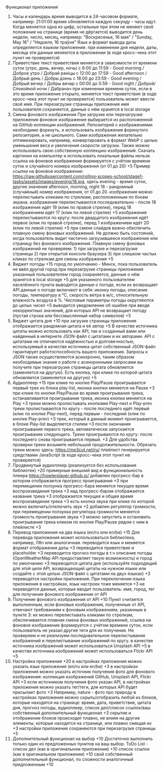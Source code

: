 
Функционал приложения
1. Часы и календарь 
время выводится в 24-часовом формате, например: 21:01:00 
время обновляется каждую секунду - часы идут. Когда меняется одна из цифр, остальные при этом не меняют своё положение на странице (время не дёргается) 
выводится день недели, число, месяц, например: "Воскресенье, 16 мая" / "Sunday, May 16" / "Нядзеля, 16 траўня" 
Язык и формат вывода даты определяется языком приложения.
при изменении дня недели, даты, месяца эти данные меняются в приложении (в ходе кросс-чека этот пункт не проверяется)
2. Приветствие 
текст приветствия меняется в зависимости от времени суток (утро, день, вечер, ночь) 
с 6:00 до 11:59 - Good morning / Доброе утро / Добрай раніцы
с 12:00 до 17:59 - Good afternoon / Добрый день / Добры дзень
с 18:00 до 23:59 - Good evening / Добрый вечер / Добры вечар
с 00:00 до 5:59 - Good night / Доброй/Спокойной ночи / Дабранач
при изменении времени суток, если в это время приложение открыто, меняется текст приветствия (в ходе кросс-чека этот пункт не проверяется)
пользователь может ввести своё имя. При перезагрузке страницы приложения имя пользователя сохраняется, данные о нём хранятся в local storage
3. Смена фонового изображения
При загрузке или перезагрузке приложения фоновое изображение выбирается из расположенной на GitHub коллекции изображений.
Репозиторий с изображениями необходимо форкнуть, и использовать изображения форкнутого репозитория, а не школьного.
Сами изображения желательно оптимизировать, например, конвертировать в формат WebP с целью уменьшения веса и увеличения скорости загрузки.
Также можно использовать свою собственную коллекцию изображений.
Скачать картинки на компьютер и использовать локальные файлы нельзя.
ссылка на фоновое изображение формируется с учётом времени суток и случайного номера изображения (от 01 до 20) +5
Пример ссылки на фоновое изображение: https://raw.githubusercontent.com/rolling-scopes-school/stage1-tasks/assets/images/evening/18.jpg, здесь
evening - время суток, другие значения afternoon, morning, night
18 - рандомный (случайный) номер изображения, от 01 до 20.
изображения можно перелистывать кликами по стрелкам, расположенным по бокам экрана.
изображения перелистываются последовательно - после 18 изображения идёт 19 (клик по правой стрелке), перед 18 изображением идёт 17 (клик по левой стрелке) +5
изображения перелистываются по кругу: после двадцатого изображения идёт первое (клик по правой стрелке), перед 1 изображением идёт 20 (клик по левой стрелке) +5
при смене слайдов важно обеспечить плавную смену фоновых изображений. Не должно быть состояний, когда пользователь видит частично загрузившееся изображение или страницу без фонового изображения. Плавную смену фоновых изображений не проверяем: 1) при загрузке и перезагрузке страницы 2) при открытой консоли браузера 3) при слишком частых кликах по стрелкам для смены изображения +5
4. Виджет погоды +15
город по умолчанию - Минск, пока пользователь не ввёл другой город
при перезагрузке страницы приложения указанный пользователем город сохраняется, данные о нём хранятся в local storage +5
для указанного пользователем населённого пункта выводятся данные о погоде, если их возвращает API
данные о погоде включают в себя: иконку погоды, описание погоды, температуру в °C, скорость ветра в м/с, относительную влажность воздуха в %. Числовые параметры погоды округляются до целых чисел +5
выводится уведомление об ошибке при вводе некорректных значений, для которых API не возвращает погоду (пустая строка или бессмысленный набор символов) +5
5. Виджет цитата дня +10
при загрузке страницы приложения отображается рандомная цитата и её автор +5
В качестве источника цитаты можно использовать как API, так и созданный вами или найденный в интернете JSON-файл с цитатами и их авторами. API с цитатами не отличаются надёжностью и долговечностью, используемый в качестве источника цитат собственный JSON-файл гарантирует работоспособность вашего приложения. Запросы к JSON также осуществляются асинхронно, таким образом необходимые знания о работе с асинхронными запросами вы получите
при перезагрузке страницы цитата обновляется (заменяется на другую). Есть кнопка, при клике по которой цитата обновляется (заменяется на другую) +5
6. Аудиоплеер +15
при клике по кнопке Play/Pause проигрывается первый трек из блока play-list, иконка кнопки меняется на Pause +3
при клике по кнопке Play/Pause во время проигрывания трека, останавливается проигрывание трека, иконка кнопки меняется на Play +3
треки можно пролистывать кнопками Play-next и Play-prev
треки пролистываются по кругу - после последнего идёт первый (клик по кнопке Play-next), перед первым - последний (клик по кнопке Play-prev) +3
трек, который в данный момент проигрывается, в блоке Play-list выделяется стилем +3
после окончания проигрывания первого трека, автоматически запускается проигрывание следующего. Треки проигрываются по кругу: после последнего снова проигрывается первый. +3
Для удобства проверки треки возьмите небольшой продолжительности. Обрезать треки можно здесь: https://mp3cut.net/ru/
плейлист генерируется средствами JavaScript (в ходе кросс-чека этот пункт не проверяется)
7. Продвинутый аудиоплеер (реализуется без использования библиотек) +20
примерные внешний вид и функциональность плеера https://howlerplayer.github.io/
добавлен прогресс-бар в котором отображается прогресс проигрывания +3
при перемещении ползунка прогресс-бара меняется текущее время воспроизведения трека +3
над прогресс-баром отображается название трека +3
отображается текущее и общее время воспроизведения трека +3
есть кнопка звука при клике по которой можно включить/отключить звук +2
добавлен регулятор громкости, при перемещении ползунка регулятора громкости меняется громкость проигрывания звука +3
можно запустить и остановить проигрывания трека кликом по кнопке Play/Pause рядом с ним в плейлисте +3
8. Перевод приложения на два языка (en/ru или en/be) +15
Для перевода приложения может использоваться библиотека, например, i18n или аналогичная.
переводится язык и меняется формат отображения даты +3
переводится приветствие и placeholder +3
переводится прогноз погоды в т.ч описание погоды (OpenWeatherMap API предоставляет такую возможность) и город по умолчанию +3
переводится цитата дня (используйте подходящий для этой цели API, возвращающий цитаты на нужном языке или создайте с этой целью JSON-файл с цитатами на двух языках) +3
переводятся настройки приложения. При переключении языка приложения в настройках, язык настроек тоже меняется +3
не переводятся данные, которые вводит пользователь: имя, город, тег для получения фонового изображения от API
9. Получение фонового изображения от API +10 Пункт считается выполненным, если фоновые изображения, полученные от API, отвечают требованиям к фоновым изображениям, указанным в пункте 3: их можно перелистывать кликами по стрелкам, обеспечивается плавная смена фоновых изображений, ссылка на фоновое изображение формируется с учётом времени суток, если пользователь не указал другие теги для их получения. Не проверяем и не реализуем последовательное перелистывание изображений и перелистывание изображений по кругу.
в качестве источника изображений может использоваться Unsplash API +5
в качестве источника изображений может использоваться Flickr API +5
10. Настройки приложения +20
в настройках приложения можно указать язык приложения (en/ru или en/be) +3
в настройках приложения можно указать источник получения фото для фонового изображения: коллекция изображений GitHub, Unsplash API, Flickr API +3
если источником получения фото указан API, в настройках приложения можно указать тег/теги, для которых API будет присылает фото +3
Например, nature - фото про природу
в настройках приложения можно скрыть/отобразить любой из блоков, которые находятся на странице: время, дата, приветствие, цитата дня, прогноз погоды, аудиоплеер, список дел/список ссылок/ваш собственный дополнительный функционал +3
скрытие и отображение блоков происходит плавно, не влияя на другие элементы, которые находятся на странице, или плавно смещая их +3
настройки приложения сохраняются при перезагрузке страницы +5
11. Дополнительный функционал на выбор +10
Достаточно выполнить только один из предложенных пунктов на ваш выбор.
ToDo List - список дел (как в оригинальном приложении) +10
список ссылок (как в оригинальном приложении) +10
свой собственный дополнительный функционал, по сложности аналогичный предложенным +10
